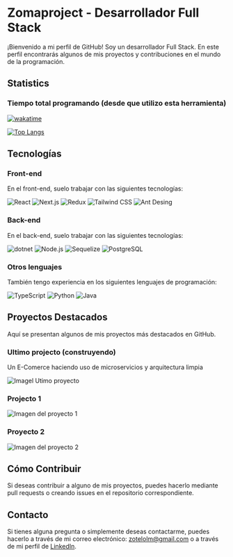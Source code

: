 # Zomaproject - Desarrollador Full Stack

¡Bienvenido a mi perfil de GitHub! Soy un desarrollador Full Stack. En este perfil encontrarás algunos de mis proyectos y contribuciones en el mundo de la programación.

## Statistics

### Tiempo total programando (desde que utilizo esta herramienta)

[![wakatime](https://wakatime.com/badge/user/49d88894-f5a0-4348-ace4-038ceb5bc89e.svg?style=for-the-badge)](https://wakatime.com/@49d88894-f5a0-4348-ace4-038ceb5bc89e)

[![Top Langs](https://github-readme-stats.vercel.app/api/top-langs/?username=zomaproject&theme=dark)](https://github.com/anuraghazra/github-readme-stats)

## Tecnologías

### Front-end

En el front-end, suelo trabajar con las siguientes tecnologías:

<p>
  <img alt="React" src="https://img.shields.io/badge/-React-61DAFB?logo=react&logoColor=white&style=for-the-badge" />
  <img alt="Next.js" src="https://img.shields.io/badge/-Next.js-000000?style=for-the-badge&logo=next.js&logoColor=white">
  <img alt="Redux" src="https://img.shields.io/badge/-Redux-764ABC?logo=redux&logoColor=white&style=for-the-badge" />
  <img alt="Tailwind CSS" src="https://img.shields.io/badge/-Tailwind_CSS-38B2AC?logo=tailwind-css&logoColor=white&style=for-the-badge" />
  <img alt="Ant Desing" src="https://img.shields.io/badge/-Ant_Design-0170FE?logo=ant-design&logoColor=white&style=for-the-badge" />

</p>

### Back-end

En el back-end, suelo trabajar con las siguientes tecnologías:

<p>
  
  
  <img alt="dotnet" src="https://img.shields.io/badge/-.NET-512BD4?logo=.net&logoColor=white&style=for-the-badge" />
  <img alt="Node.js" src="https://img.shields.io/badge/-Node.js-339933?logo=node.js&logoColor=white&style=for-the-badge" />
 
  <img alt="Sequelize" src="https://img.shields.io/badge/-Sequelize-52B0E7?logo=sequelize&logoColor=white&style=for-the-badge" />
  <img alt="PostgreSQL" src="https://img.shields.io/badge/-PostgreSQL-336791?logo=postgresql&logoColor=white&style=for-the-badge" />
</p>


### Otros lenguajes

También tengo experiencia en los siguientes lenguajes de programación:

<p>
  <img alt="TypeScript" src="https://img.shields.io/badge/-TypeScript-3178C6?logo=typescript&logoColor=white&style=for-the-badge" />
  <img alt="Python" src="https://img.shields.io/badge/-Python-3776AB?logo=python&logoColor=white&style=for-the-badge" />
  <img alt="Java" src="https://img.shields.io/badge/-Java-007396?logo=java&logoColor=white&style=for-the-badge" />
</p>

## Proyectos Destacados

Aquí se presentan algunos de mis proyectos más destacados en GitHub.
### Ultimo projecto (construyendo)

Un E-Comerce haciendo uso de microservicios y arquitectura limpia

![Imagel Utimo proyecto](https://res.cloudinary.com/dugymmik7/image/upload/v1703613851/Github/Screenshot_2023-12-26_120330_vbslzl.png)

### Projecto 1

![Imagen del proyecto 1](https://res.cloudinary.com/dugymmik7/image/upload/v1685467733/Proyectos/Screenshot_2023-05-30_112525_imgkrv.png)



### Proyecto 2

![Imagen del proyecto 2](https://res.cloudinary.com/dugymmik7/image/upload/v1685467733/Proyectos/Screenshot_2023-05-30_112807_dymqet.png)



## Cómo Contribuir

Si deseas contribuir a alguno de mis proyectos, puedes hacerlo mediante pull requests o creando issues en el repositorio correspondiente.

## Contacto

Si tienes alguna pregunta o simplemente deseas contactarme, puedes hacerlo a través de mi correo electrónico: zotelolm@gmail.com o a través de mi perfil de [LinkedIn](https://www.linkedin.com/in/luis-m-zotelo/).
